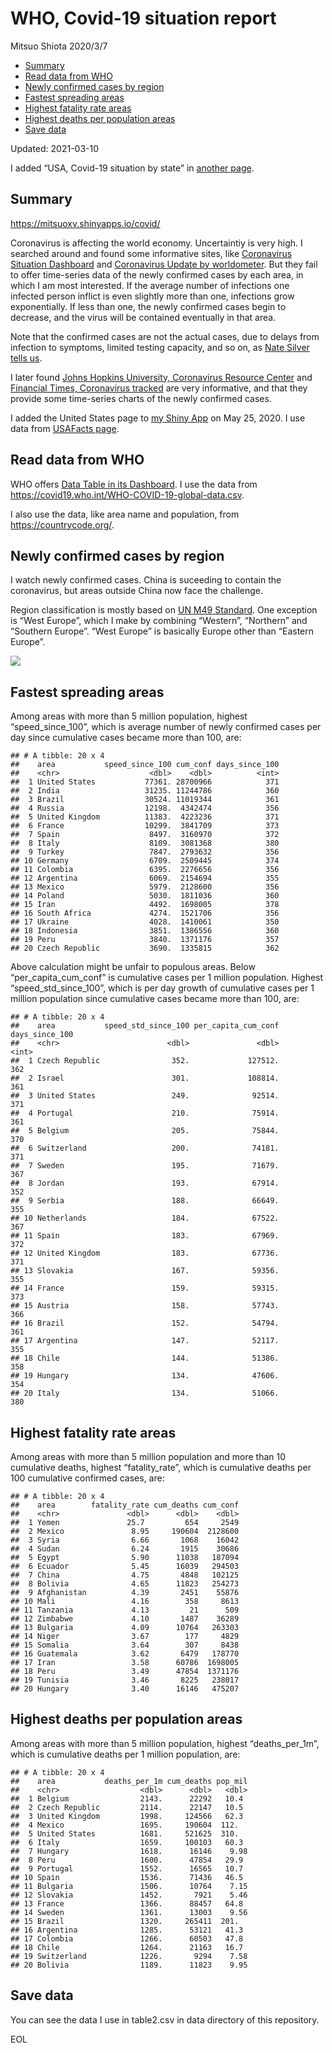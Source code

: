 WHO, Covid-19 situation report
================
Mitsuo Shiota
2020/3/7

-   [Summary](#summary)
-   [Read data from WHO](#read-data-from-who)
-   [Newly confirmed cases by region](#newly-confirmed-cases-by-region)
-   [Fastest spreading areas](#fastest-spreading-areas)
-   [Highest fatality rate areas](#highest-fatality-rate-areas)
-   [Highest deaths per population
    areas](#highest-deaths-per-population-areas)
-   [Save data](#save-data)

Updated: 2021-03-10

I added “USA, Covid-19 situation by state” in [another page](USA.md).

## Summary

<https://mitsuoxv.shinyapps.io/covid/>

Coronavirus is affecting the world economy. Uncertaintiy is very high. I
searched around and found some informative sites, like [Coronavirus
Situation
Dashboard](https://who.maps.arcgis.com/apps/opsdashboard/index.html#/c88e37cfc43b4ed3baf977d77e4a0667)
and [Coronavirus Update by
worldometer](https://www.worldometers.info/coronavirus/). But they fail
to offer time-series data of the newly confirmed cases by each area, in
which I am most interested. If the average number of infections one
infected person inflict is even slightly more than one, infections grow
exponentially. If less than one, the newly confirmed cases begin to
decrease, and the virus will be contained eventually in that area.

Note that the confirmed cases are not the actual cases, due to delays
from infection to symptoms, limited testing capacity, and so on, as
[Nate Silver tells
us](https://fivethirtyeight.com/features/coronavirus-case-counts-are-meaningless/).

I later found [Johns Hopkins University, Coronavirus Resource
Center](https://coronavirus.jhu.edu/) and [Financial Times, Coronavirus
tracked](https://www.ft.com/content/a26fbf7e-48f8-11ea-aeb3-955839e06441)
are very informative, and that they provide some time-series charts of
the newly confirmed cases.

I added the United States page to [my Shiny
App](https://mitsuoxv.shinyapps.io/covid/) on May 25, 2020. I use data
from [USAFacts
page](https://usafacts.org/visualizations/coronavirus-covid-19-spread-map/).

## Read data from WHO

WHO offers [Data Table in its Dashboard](https://covid19.who.int/table).
I use the data from
<https://covid19.who.int/WHO-COVID-19-global-data.csv>.

I also use the data, like area name and population, from
<https://countrycode.org/>.

## Newly confirmed cases by region

I watch newly confirmed cases. China is suceeding to contain the
coronavirus, but areas outside China now face the challenge.

Region classification is mostly based on [UN M49
Standard](https://unstats.un.org/unsd/methodology/m49/). One exception
is “West Europe”, which I make by combining “Western”, “Northern” and
“Southern Europe”. “West Europe” is basically Europe other than “Eastern
Europe”.

![](README_files/figure-gfm/chart-1.png)<!-- -->

## Fastest spreading areas

Among areas with more than 5 million population, highest
“speed\_since\_100”, which is average number of newly confirmed cases
per day since cumulative cases became more than 100, are:

    ## # A tibble: 20 x 4
    ##    area           speed_since_100 cum_conf days_since_100
    ##    <chr>                    <dbl>    <dbl>          <int>
    ##  1 United States           77361. 28700966            371
    ##  2 India                   31235. 11244786            360
    ##  3 Brazil                  30524. 11019344            361
    ##  4 Russia                  12198.  4342474            356
    ##  5 United Kingdom          11383.  4223236            371
    ##  6 France                  10299.  3841709            373
    ##  7 Spain                    8497.  3160970            372
    ##  8 Italy                    8109.  3081368            380
    ##  9 Turkey                   7847.  2793632            356
    ## 10 Germany                  6709.  2509445            374
    ## 11 Colombia                 6395.  2276656            356
    ## 12 Argentina                6069.  2154694            355
    ## 13 Mexico                   5979.  2128600            356
    ## 14 Poland                   5030.  1811036            360
    ## 15 Iran                     4492.  1698005            378
    ## 16 South Africa             4274.  1521706            356
    ## 17 Ukraine                  4028.  1410061            350
    ## 18 Indonesia                3851.  1386556            360
    ## 19 Peru                     3840.  1371176            357
    ## 20 Czech Republic           3690.  1335815            362

Above calculation might be unfair to populous areas. Below
“per\_capita\_cum\_conf” is cumulative cases per 1 million population.
Highest “speed\_std\_since\_100”, which is per day growth of cumulative
cases per 1 million population since cumulative cases became more than
100, are:

    ## # A tibble: 20 x 4
    ##    area           speed_std_since_100 per_capita_cum_conf days_since_100
    ##    <chr>                        <dbl>               <dbl>          <int>
    ##  1 Czech Republic                352.             127512.            362
    ##  2 Israel                        301.             108814.            361
    ##  3 United States                 249.              92514.            371
    ##  4 Portugal                      210.              75914.            361
    ##  5 Belgium                       205.              75844.            370
    ##  6 Switzerland                   200.              74181.            371
    ##  7 Sweden                        195.              71679.            367
    ##  8 Jordan                        193.              67914.            352
    ##  9 Serbia                        188.              66649.            355
    ## 10 Netherlands                   184.              67522.            367
    ## 11 Spain                         183.              67969.            372
    ## 12 United Kingdom                183.              67736.            371
    ## 13 Slovakia                      167.              59356.            355
    ## 14 France                        159.              59315.            373
    ## 15 Austria                       158.              57743.            366
    ## 16 Brazil                        152.              54794.            361
    ## 17 Argentina                     147.              52117.            355
    ## 18 Chile                         144.              51386.            358
    ## 19 Hungary                       134.              47606.            354
    ## 20 Italy                         134.              51066.            380

## Highest fatality rate areas

Among areas with more than 5 million population and more than 10
cumulative deaths, highest “fatality\_rate”, which is cumulative deaths
per 100 cumulative confirmed cases, are:

    ## # A tibble: 20 x 4
    ##    area        fatality_rate cum_deaths cum_conf
    ##    <chr>               <dbl>      <dbl>    <dbl>
    ##  1 Yemen               25.7         654     2549
    ##  2 Mexico               8.95     190604  2128600
    ##  3 Syria                6.66       1068    16042
    ##  4 Sudan                6.24       1915    30686
    ##  5 Egypt                5.90      11038   187094
    ##  6 Ecuador              5.45      16039   294503
    ##  7 China                4.75       4848   102125
    ##  8 Bolivia              4.65      11823   254273
    ##  9 Afghanistan          4.39       2451    55876
    ## 10 Mali                 4.16        358     8613
    ## 11 Tanzania             4.13         21      509
    ## 12 Zimbabwe             4.10       1487    36289
    ## 13 Bulgaria             4.09      10764   263303
    ## 14 Niger                3.67        177     4829
    ## 15 Somalia              3.64        307     8438
    ## 16 Guatemala            3.62       6479   178770
    ## 17 Iran                 3.58      60786  1698005
    ## 18 Peru                 3.49      47854  1371176
    ## 19 Tunisia              3.46       8225   238017
    ## 20 Hungary              3.40      16146   475207

## Highest deaths per population areas

Among areas with more than 5 million population, highest
“deaths\_per\_1m”, which is cumulative deaths per 1 million population,
are:

    ## # A tibble: 20 x 4
    ##    area           deaths_per_1m cum_deaths pop_mil
    ##    <chr>                  <dbl>      <dbl>   <dbl>
    ##  1 Belgium                2143.      22292   10.4 
    ##  2 Czech Republic         2114.      22147   10.5 
    ##  3 United Kingdom         1998.     124566   62.3 
    ##  4 Mexico                 1695.     190604  112.  
    ##  5 United States          1681.     521625  310.  
    ##  6 Italy                  1659.     100103   60.3 
    ##  7 Hungary                1618.      16146    9.98
    ##  8 Peru                   1600.      47854   29.9 
    ##  9 Portugal               1552.      16565   10.7 
    ## 10 Spain                  1536.      71436   46.5 
    ## 11 Bulgaria               1506.      10764    7.15
    ## 12 Slovakia               1452.       7921    5.46
    ## 13 France                 1366.      88457   64.8 
    ## 14 Sweden                 1361.      13003    9.56
    ## 15 Brazil                 1320.     265411  201.  
    ## 16 Argentina              1285.      53121   41.3 
    ## 17 Colombia               1266.      60503   47.8 
    ## 18 Chile                  1264.      21163   16.7 
    ## 19 Switzerland            1226.       9294    7.58
    ## 20 Bolivia                1189.      11823    9.95

## Save data

You can see the data I use in table2.csv in data directory of this
repository.

EOL
